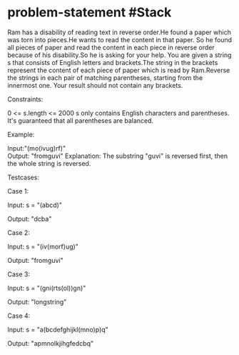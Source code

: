 # problem-statement #Stack

Ram has a disability of reading text in reverse order.He found a paper which was torn into pieces.He wants to read the content in that paper.
So he found all pieces of paper and read the content in each piece in reverse order because of his disability.So he is asking for your help. 
You are given a string s that consists of English letters and brackets.The string in the brackets represent the content of each piece of paper 
which is read by Ram.Reverse the strings in each pair of matching parentheses, starting from the innermost one.
Your result should not contain any brackets.

Constraints:

0 <= s.length <= 2000
s only contains English characters and parentheses.
It's guaranteed that all parentheses are balanced.

Example:

Input:"(mo(ivug)rf)"                                                                                                                      
Output: "fromguvi"
Explanation: The substring "guvi" is reversed first, then the whole string is reversed.


Testcases:

Case 1:

Input: s = "(abcd)"

Output: "dcba"

Case 2:

 Input: s = "(iv(morf)ug)" 
 
Output: "fromguvi"

Case 3:

Input: s = "(gni(rts(ol))gn)"

Output: "longstring"

Case 4:

Input: s = "a(bcdefghijkl(mno)p)q"

Output: "apmnolkjihgfedcbq"
